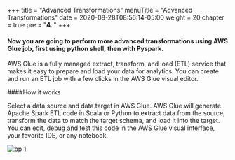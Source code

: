 +++
title = "Advanced Transformations"
menuTitle = "Advanced Transformations"
date = 2020-08-28T08:56:14-05:00
weight = 20
chapter = true
pre = "<b>4. </b>"
+++

#### Now you are going to perform more advanced transformations using AWS Glue job, first using python shell, then with Pyspark.


AWS Glue is a fully managed extract, transform, and load (ETL) service that makes it easy to prepare and load your data for analytics. You can create and run an ETL job with a few clicks in the AWS Glue visual editor. 

####How it works

Select a data source and data target in AWS Glue. AWS Glue will generate Apache Spark ETL code in Scala or Python to extract data from the source, transform the data to match the target schema, and load it into the target. You can edit, debug and test this code in the AWS Glue visual interface, your favorite IDE, or any notebook.


![bp 1](/images/pyspark/pic-py08.png) 